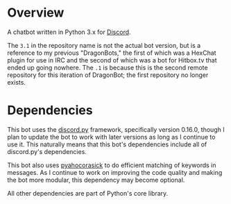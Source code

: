 # Overview
A chatbot written in Python 3.x for [Discord](discordapp.com).

The `3.1` in the repository name is not the actual bot version, but is a
reference to my previous "DragonBots," the first of which was a HexChat plugin
for use in IRC and the second of which was a bot for Hitbox.tv that ended up
going nowhere. The `.1` is because this is the second remote repository for
this iteration of DragonBot; the first repository no longer exists.

# Dependencies
This bot uses the
[discord.py](http://discordpy.readthedocs.io/en/latest/index.html) framework,
specifically version 0.16.0, though I plan to update the bot to work with later
versions as long as I continue to use it. This naturally means that this bot's
dependencies include all of discord.py's dependencies.

This bot also uses [pyahocorasick](https://pypi.python.org/pypi/pyahocorasick)
to do efficient matching of keywords in messages. As I continue to work on
improving the code quality and making the bot more modular, this dependency may
become optional.

All other dependencies are part of Python's core library.
